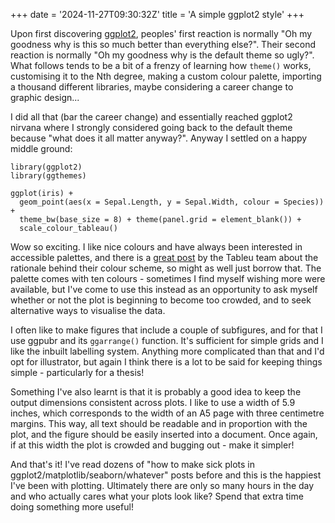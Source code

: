 +++
date = '2024-11-27T09:30:32Z'
title = 'A simple ggplot2 style'
+++

Upon first discovering [ggplot2](https://ggplot2.tidyverse.org), peoples' first reaction is normally "Oh my goodness why is this so much better than everything else?".
Their second reaction is normally "Oh my goodness why is the default theme so ugly?".
What follows tends to be a bit of a frenzy of learning how `theme()` works, customising it to the Nth degree, making a custom colour palette, importing a thousand different libraries, maybe considering a career change to graphic design...

I did all that (bar the career change) and essentially reached ggplot2 nirvana where I strongly considered going back to the default theme because "what does it all matter anyway?".
Anyway I settled on a happy middle ground:

```
library(ggplot2)
library(ggthemes)

ggplot(iris) +
  geom_point(aes(x = Sepal.Length, y = Sepal.Width, colour = Species)) +
  theme_bw(base_size = 8) + theme(panel.grid = element_blank()) +
  scale_colour_tableau()
```

Wow so exciting.
I like nice colours and have always been interested in accessible palettes, and there is a [great post](https://www.tableau.com/blog/colors-upgrade-tableau-10-56782) by the Tableu team about the rationale behind their colour scheme, so might as well just borrow that.
The palette comes with ten colours - sometimes I find myself wishing more were available, but I've come to use this instead as an opportunity to ask myself whether or not the plot is beginning to become too crowded, and to seek alternative ways to visualise the data.

I often like to make figures that include a couple of subfigures, and for that I use ggpubr and its `ggarrange()` function.
It's sufficient for simple grids and I like the inbuilt labelling system.
Anything more complicated than that and I'd opt for illustrator, but again I think there is a lot to be said for keeping things simple - particularly for a thesis!

Something I've also learnt is that it is probably a good idea to keep the output dimensions consistent across plots.
I like to use a width of 5.9 inches, which corresponds to the width of an A5 page with three centimetre margins.
This way, all text should be readable and in proportion with the plot, and the figure should be easily inserted into a document.
Once again, if at this width the plot is crowded and bugging out - make it simpler!

And that's it!
I've read dozens of "how to make sick plots in ggplot2/matplotlib/seaborn/whatever" posts before and this is the happiest I've been with plotting.
Ultimately there are only so many hours in the day and who actually cares what your plots look like?
Spend that extra time doing something more useful!